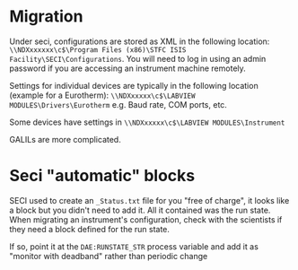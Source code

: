 # Migration

Under seci, configurations are stored as XML in the following location: `\\NDXxxxxxx\c$\Program Files (x86)\STFC ISIS Facility\SECI\Configurations`. You will need to log in using an admin password if you are accessing an instrument machine remotely.

Settings for individual devices are typically in the following location (example for a Eurotherm):
`\\NDXxxxxx\c$\LABVIEW MODULES\Drivers\Eurotherm` e.g. Baud rate, COM ports, etc.

Some devices have settings in `\\NDXxxxxx\c$\LABVIEW MODULES\Instrument`

GALILs are more complicated.

# Seci "automatic" blocks

SECI used to create an `_Status.txt` file for you "free of charge", it looks like a block but you didn't need to add it. All it contained was the run state. When migrating an instrument's configuration, check with the scientists if they need a block defined for the run state.

If so, point it at the `DAE:RUNSTATE_STR` process variable and add it as "monitor with deadband" rather than periodic change